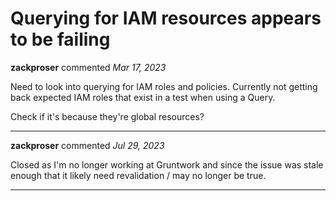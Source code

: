 # Querying for IAM resources appears to be failing 

**zackproser** commented *Mar 17, 2023*

Need to look into querying for IAM roles and policies. Currently not getting back expected IAM roles that exist in a test when using a Query. 

Check if it's because they're global resources?
<br />
***


**zackproser** commented *Jul 29, 2023*

Closed as I'm no longer working at Gruntwork and since the issue was stale enough that it likely need revalidation / may no longer be true. 
***

